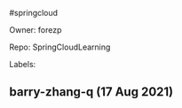 #springcloud

Owner: forezp

Repo: SpringCloudLearning

Labels: 

## barry-zhang-q (17 Aug 2021)



